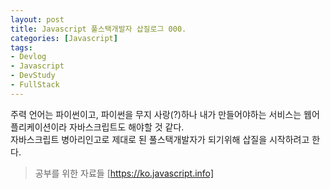 ```yaml
---
layout: post
title: Javascript 풀스택개발자 삽질로그 000.
categories: [Javascript]
tags: 
- Devlog
- Javascript
- DevStudy
- FullStack
---
```


주력 언어는 파이썬이고, 파이썬을 무지 사랑(?)하나 내가 만들어야하는 서비스는 웹어플리케이션이라 자바스크립트도 해야할 것 같다. 
<br>자바스크립트 병아리인고로 제대로 된 풀스택개발자가 되기위해 삽질을 시작하려고 한다.

> 공부를 위한 자료들
[https://ko.javascript.info]

